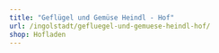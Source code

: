 ```yaml
---
title: "Geflügel und Gemüse Heindl - Hof"
url: /ingolstadt/gefluegel-und-gemuese-heindl-hof/
shop: Hofladen
---
```

